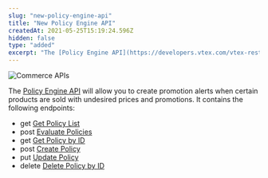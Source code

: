 ```yaml
---
slug: "new-policy-engine-api"
title: "New Policy Engine API"
createdAt: 2021-05-25T15:19:24.596Z
hidden: false
type: "added"
excerpt: "The [Policy Engine API](https://developers.vtex.com/vtex-rest-api/reference/policy-engine-api-overview) will allow you to create promotion alerts when certain products are sold with undesired prices and promotions."
---
```


![Commerce APIs](https://cdn.jsdelivr.net/gh/vtexdocs/dev-portal-content@main/images/new-policy-engine-api-0.png)

The [Policy Engine API](https://developers.vtex.com/vtex-rest-api/reference/policy-engine-api-overview) will allow you to create promotion alerts when certain products are sold with undesired prices and promotions. It contains the following endpoints:

- get [Get Policy List](https://developers.vtex.com/docs/api-reference/policies-system-api/#get-/api/policy-engine/policies)
- post [Evaluate Policies](https://developers.vtex.com/docs/api-reference/policies-system-api/#post-/api/policy-engine/evaluate)
- get [Get Policy by ID](https://developers.vtex.com/docs/api-reference/policies-system-api/#get-/api/policy-engine/policies/-id-)
- post [Create Policy](https://developers.vtex.com/docs/api-reference/policies-system-api#post-/api/policy-engine/policies/-id-)
- put [Update Policy](https://developers.vtex.com/docs/api-reference/policies-system-api/#put-/api/policy-engine/policies/-id-)
- delete [Delete Policy by ID](https://developers.vtex.com/docs/api-reference/policies-system-api/#delete-/api/policy-engine/policies/-id-)
